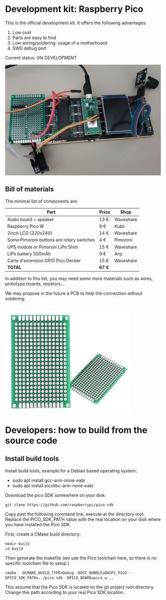 # Development kit: Raspberry Pico

This is the official development kit. It offers the following advantages:
1. Low cost
2. Parts are easy to find
3. Low wiring/soldering: usage of a motherboard 
4. SWD debug port

Current status: ON DEVELOPMENT

![pico](./images/devkit-pico.jpg)


## Bill of materials

The minimal list of components are:

| Part                                      | Price    | Shop      |
| ----------------------------------------- | -------- | --------- |
| Audio board + speaker                     | 13 €     | Waveshare |
| Raspberry Pico W                          | 9 €      | Kubii     |
| 2inch LCD  (320x240)                      | 14 €     | Waveshare |
| Some Pimoroni buttons are rotary switches | 4 €      | Pimoroni  |
| UPS module or Pimoroni LiPo Shim          | 15 €     | Waveshare |
| LiPo battery 500mAh                       | 9 €      | Any       |
| Carte d'extension GPIO Pico Decker        | 15 €     | Waveshare |
| **TOTAL**                                 | **67 €** |

In addition to this list, you may need some more materials such as wires, prototype boards, resistors...

We may propose in the future a PCB to help the connection without soldering.

![pico](./images/prototype-board.png)


# Developers: how to build from the source code

## Install build tools

Install build tools, example for a Debian based operating system:

- sudo apt install gcc-arm-none-eabi
- sudo apt install picolibc-arm-none-eabi

Download the pico SDK somewhere on your disk:

```
git clone https://github.com/raspberrypi/pico-sdk
```



Copy past the following command line, execute at the directory root. Replace the PICO_SDK_PATH value with the real location on your disk where you have installed the Pico SDK.

First, create a CMake build directory:

```
mkdir build
cd build
```
Then generate the makefile (we use the Pico toolchain here, so there is no specific toolchain file to setup.)

```
cmake  -DCMAKE_BUILD_TYPE=Debug -DOST_BUNDLE=RASPI_PICO -DPICO_SDK_PATH=../pico-sdk -DPICO_BOARD=pico_w ..
```

This assume that the Pico SDK is located on the git project root directory. Change this path according to your real Pico SDK location.





